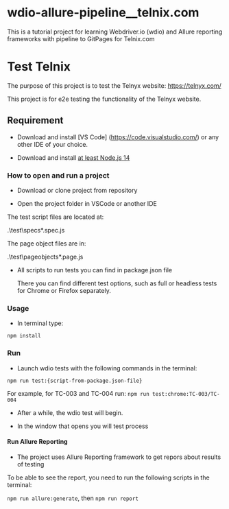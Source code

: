 # wdio-allure-pipeline\_\_telnix.com

This is a tutorial project for learning Webdriver.io (wdio) and Allure reporting frameworks with pipeline to GitPages for Telnix.com

# Test Telnix

The purpose of this project is to test the Telnyx website: https://telnyx.com/

This project is for e2e testing the functionality of the Telnyx website.

## Requirement

- Download and install [VS Code] (https://code.visualstudio.com/) or any other IDE of your choice.

- Download and install [at least Node.js 14](https://nodejs.org/uk/download/)

### How to open and run a project

- Download or clone project from repository

- Open the project folder in VSCode or another IDE

The test script files are located at:

.\test\specs\*.spec.js

The page object files are in:

.\test\pageobjects\*.page.js

- All scripts to run tests you can find in package.json file

  There you can find different test options, such as full or headless tests for Chrome or Firefox separately.

### Usage

- In terminal type:

`npm install`

### Run

- Launch wdio tests with the following commands in the terminal:

`npm run test:{script-from-package.json-file}`

For example, for TC-003 and TC-004 run: `npm run test:chrome:TC-003/TC-004`

- After a while, the wdio test will begin.

- In the window that opens you will test process

#### Run Allure Reporting

- The project uses Allure Reporting framework to get repors about results of testing

To be able to see the report, you need to run the following scripts in the terminal:

`npm run allure:generate`, then `npm run report`
